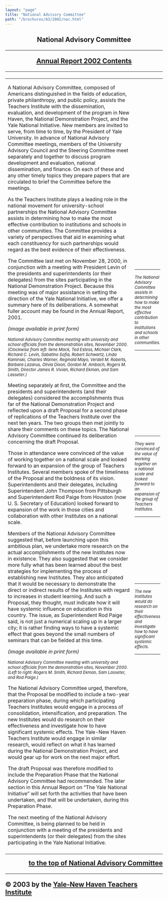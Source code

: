 ```yaml
---
layout: "page"
title: "National Advisory Committee"
path: "/brochures/A3/2002/nac.html"
---
```

<main>
<center>
<a name="top"></a><h2>National Advisory Committee</h2</center>
<hr/>
<b><a href="/brochures/A3/2002/">Annual Report 2002 Contents</a>
</b>
<hr/>
<table cellpadding="2">
<tbody><tr>
<td width="85%"><p>A National Advisory Committee, composed of Americans distinguished in the fields of education, private philanthropy, and public policy, assists the Teachers Institute with the dissemination, evaluation, and development of the program in New Haven, the National Demonstration Project, and the Yale National Initiative. New members are invited to serve, from time to time, by the President of Yale University. In advance of National Advisory Committee meetings, members of the University Advisory Council and the Steering Committee meet separately and together to discuss program development and evaluation, national dissemination, and finance. On each of these and any other timely topics they prepare papers that are circulated to brief the Committee before the meetings.
</p><p>As the Teachers Institute plays a leading role in the national movement for university-school partnerships the National Advisory Committee assists in determining how to make the most effective contribution to institutions and schools in other communities. The Committee provides a variety of perspectives that aid in examining what each constituency for such partnerships would regard as the best evidence of their effectiveness.
</p><p>The Committee last met on November 28, 2000, in conjunction with a meeting with President Levin of the presidents and superintendents (or their delegates) from the sites participating in the National Demonstration Project. Because this meeting was of major assistance in setting the direction of the Yale National Initiative, we offer a summary here of its deliberations. A somewhat fuller account may be found in the Annual Report, 2001.
<!-- IMAGE CAPTION BELOW -->
</p><p><i>(image available in print form)</i>
</p><p><font size="-1"><i>National Advisory Committee meeting with university and school officials from the demonstration sites, November 2000.(Clockwise from left: Ilene Mack, Ted Estess, Michael Clark, Richard C. Levin, Sabatino Sofia, Robert Schwartz, Linda Kaminski, Charles Warner, Reginald Mayo, Verdell M. Roberts, Barbara Lazarus, Olivia Dixon, Gordon M. Ambach, Rogers M. Smith, Director James R. Vivian, Richard Ekman, and Sam Lasseter.)      </i></font>
</p><p>Meeting separately at first, the Committee and the presidents and superintendents (and their delegates) considered the accomplishments thus far of the National Demonstration Project and reflected upon a draft Proposal for a second phase of replications of the Teachers Institute over the next ten years. The two groups then met jointly to share their comments on these topics. The National Advisory Committee continued its deliberation concerning the draft Proposal.
</p><p>Those in attendance were convinced of the value of working together on a national scale and looked forward to an expansion of the group of Teachers Institutes. Several members spoke of the timeliness of the Proposal and the boldness of its vision. Superintendents and their delegates, including Superintendent John Thompson from Pittsburgh and Superintendent Rod Paige from Houston (now U. S. Secretary of Education) looked forward to expansion of the work in those cities and collaboration with other Institutes on a national scale.
</p><p>Members of the National Advisory Committee suggested that, before launching upon this ambitious plan, we undertake more research on the actual accomplishments of the new Institutes now in existence. They also suggested that we consider more fully what has been learned about the best strategies for implementing the process of establishing new Institutes. They also anticipated that it would be necessary to demonstrate the direct or indirect results of the Institutes with regard to increases in student learning. And such a Proposal, they thought, must indicate how it will have systemic influence on education in this country. The issue, as Superintendent Rod Paige said, is not just a numerical scaling up in a larger city; it is rather finding ways to have a systemic effect that goes beyond the small numbers of seminars that can be fielded at this time.
<!-- IMAGE CAPTION BELOW -->
</p><p><i>(image available in print form)</i>
</p><p><font size="-1"><i>National Advisory Committee meeting with university and school officials from the demonstration sites, November 2000.(Left to right: Rogers M. Smith, Richard Ekman, Sam Lasseter, and Rod Paige.)
</i></font>
</p><p>The National Advisory Committee urged, therefore, that the Proposal be modified to include a two-year preparation phase, during which participating Teachers Institutes would engage in a process of consolidation, intensification, and preparation. The new Institutes would do research on their effectiveness and investigate how to have significant systemic effects. The Yale-New Haven Teachers Institute would engage in similar research, would reflect on what it has learned during the National Demonstration Project, and would gear up for work on the next major effort.
</p><p>The draft Proposal was therefore modified to include the Preparation Phase that the National Advisory Committee had recommended. The later section in this Annual Report on “The Yale National Initiative” will set forth the activities that have been undertaken, and that will be undertaken, during this Preparation Phase.
</p><p>The next meeting of the National Advisory Committee, is being planned to be held in conjunction with a meeting of the presidents and superintendents (or their delegates) from the sites participating in the Yale National Initiative.
</p></td>
<!-- CALLOUT/SIDEBAR BELOW -->
<td>
<hr/><i><font size="-1">The National Advisory Committee assists in determining how to make the most effective contribution to institutions and schools in other communities.
</font></i>
<hr/>
<br/>
<br/>
<br/>
<br/>
<br/>
<br/>
<br/>
<br/>
<br/>
<br/>
<br/>
<br/>
<hr/><i><font size="-1">They were convinced of the value of working together on a national scale and looked forward to an expansion of the group of Teachers Institutes.
</font></i>
<hr/>
<br/>
<br/>
<br/>
<br/>
<br/>
<br/>
<br/>
<br/>
<br/>
<hr/><i><font size="-1">The new Institutes would do research on their effectiveness and investigate how to have significant systemic effects.
</font></i>
<hr/>
<br/>
</td>
</tr>
<tr>
<td width="85%">
</td>
</tr>
</tbody></table>
<div align="RIGHT"><a href="#top">to the top of National Advisory Committee</a></div>
<hr/>
<div align="LEFT">© 2003 by the <a href="/">Yale-New Haven Teachers Institute</a>
</div></main>